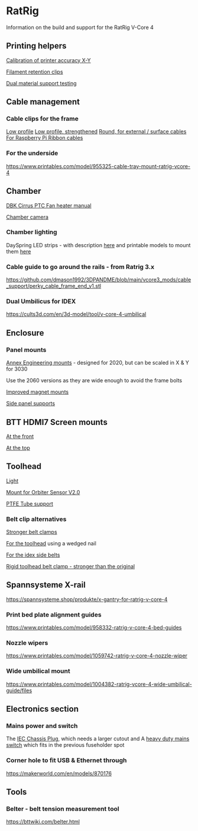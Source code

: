 # RatRig
Information on the build and support for the RatRig V-Core 4

## Printing helpers
[Calibration of printer accuracy X-Y](https://www.printables.com/model/546871-calicross-a-handy-tool-for-3d-printer-dimensional-)

[Filament retention clips](https://www.printables.com/model/568122-grandpas-favorite-spring-loaded-filament-clip)

[Dual material support testing](https://www.printables.com/model/606939-support-magic-perfect-petgpla-supports-a-support-t)

## Cable management
### Cable clips for the frame
[Low profile](https://www.printables.com/model/216287-3030-cable-clip-profile-cover/comments)
[Low profile, strengthened](https://www.printables.com/model/856356-3030-cable-clip-remix-for-added-strength)
[Round, for external / surface cables](https://www.printables.com/model/724965-cable-clip-for-3030-profile)
[For Raspberry Pi Ribbon cables](https://www.printables.com/model/777357-3030-low-profile-ribbon-cable-clip)

### For the underside
https://www.printables.com/model/955325-cable-tray-mount-ratrig-vcore-4

## Chamber

[DBK Cirrus PTC Fan heater manual](https://docs.rs-online.com/3518/0900766b80f46a29.pdf)

[Chamber camera](https://www.printables.com/model/934095-ratrig-v-core-4-chamber-camera)

### Chamber lighting
DaySpring LED strips - with description [here](https://us.ratrig.com/rat-rig-dayspring-led-light-strip-pcb-310mm-24v-by-vector3d.html) and printable models to mount them [here](https://github.com/AdamV3D/Dayspring)

### Cable guide to go around the rails - from Ratrig 3.x
https://github.com/dmason1992/3DPANDME/blob/main/vcore3_mods/cable_support/perky_cable_frame_end_v1.stl

### Dual Umbilicus for IDEX
https://cults3d.com/en/3d-model/tool/v-core-4-umbilical

## Enclosure

### Panel mounts
[Annex Engineering mounts](https://github.com/Annex-Engineering/Annex-Engineering_User_Mods/tree/c73acdda56535898fb3aef6b62998388e0c51670/Printers/All_Printers/annex_dev-Panel_2020_Clips_and_Hinges) - designed for 2020, but can be scaled in X & Y for 3030

Use the 2060 versions as they are wide enough to avoid the frame bolts

[Improved magnet mounts](https://www.printables.com/model/954417-ratrig-vcore-4-magnet-holder-mod)

[Side panel supports](https://www.printables.com/model/996444-ratrig-vcore4-panel-holder)

## BTT HDMI7 Screen mounts
[At the front](https://www.printables.com/model/954381-btt-hdmi7-mount-for-ratrig-vcore-4)

[At the top](https://www.printables.com/model/1022459-btt-hdmi7-corner-mount-for-ratrig-vcore-4)

## Toolhead 
[Light](https://www.printables.com/model/956804-headlamps-nozzle-lighting-for-ratrig-v-core-4-tool)

[Mount for Orbiter Sensor V2.0](https://www.printables.com/model/1073413-guide-ratrig-v-core-4-smart-filament-sensor-spacer)

[PTFE Tube support](https://www.printables.com/model/1080617-rat-rig-v-core-4-ptfe-tube-support-for-smart-senso)

### Belt clip alternatives
[Stronger belt clamps](https://www.printables.com/model/1068663-sturdier-ratrig-4-vcore-front-clamp-with-more-clam)

[For the toolhead](https://www.printables.com/model/1130157-ratrig-vcore4-toolhead-belt-clip) using a wedged nail

[For the idex side belts](https://www.printables.com/model/1136101-ratrig-vcore4-toolhead-belt-clip)

[Rigid toolhead belt clamp - stronger than the original](https://www.printables.com/model/993378-ratrig-v-core-4-rigid-toolhead-belt-clamp/comments)

## Spannsysteme X-rail
https://spannsysteme.shop/produkte/x-gantry-for-ratrig-v-core-4

### Print bed plate alignment guides
https://www.printables.com/model/958332-ratrig-v-core-4-bed-guides

### Nozzle wipers
https://www.printables.com/model/1059742-ratrig-v-core-4-nozzle-wiper

### Wide umbilical mount
https://www.printables.com/model/1004382-ratrig-vcore-4-wide-umbilical-guide/files

## Electronics section

### Mains power and switch
The [IEC Chassis Plug](https://www.jaycar.com.au/iec-fuse-chassis-male-power-plug-with-switch/p/PP4003), which needs a larger cutout
and
A [heavy duty mains switch](https://www.jaycar.com.au/spst-ip56-heavy-duty-toggle-switch/p/ST0581) which fits in the previous fuseholder spot

### Corner hole to fit USB & Ethernet through
https://makerworld.com/en/models/870176

## Tools
### Belter - belt tension measurement tool
https://bttwiki.com/belter.html
